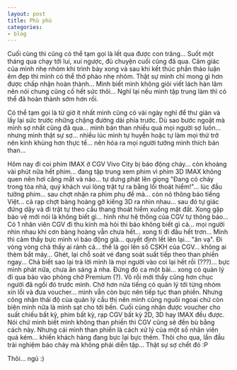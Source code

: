 ```yaml
---
layout: post
title: Phù phù
categories:
- blog
---
```


Cuối cùng thì cũng có thể tạm gọi là lết qua được con trăng... Suốt một tháng qua chạy tới lui, xui ngược, đủ chuyện cuối cũng đã qua. Cảm giác của mình nhẹ nhỏm khi trình bày xong và sau khi kết thúc phần thảo luận êm đẹp thì mình có thể thở phào nhẹ nhỏm. Thật sự mình chỉ mong gì hơn được chấp nhận hoàn thành... Mình biết mình không giỏi viết lách hàn lâm nên nói chung cũng cố hết sức thôi... Nghĩ lại nếu mình tập trung làm thì có thể đã hoàn thành sớm hơn rồi. 

Có thể tạm gọi là từ giờ ít nhất mình cũng có vài ngày nghỉ để thư giản và lấy lại sức trước những chặng đường dài phía trước. Dù sao bước ngoặt mà mình sợ nhất cũng đã qua... mình bán than nhiều quá mọi người sợ luôn... nhưng mình thật sự sợ... nhiều lúc mình tự huyễn hoặc tự làm mọi thứ trở nên kinh khủng hơn thực tế... nên hóa ra mọi người tưởng mình thích bán than...

Hôm nay đi coi phim IMAX ở CGV Vivo City bị báo động cháy... còn khoảng vài phút nữa hết phim... đang tập trung xem phim vì phim 3D IMAX không quen nên hơi căng mắt và não... tự dưng phát lên giọng "Đang có cháy trong tòa nhà, quý khách vui lòng trật tự ra bằng lối thoát hiểm!"... lúc đầu tưởng phim... sau chợt nhận ra phim phụ đề mà... còn nó thông báo tiếng Việt... cả rạp chợt bàng hoàng gỡ kiếng 3D ra nhìn nhau... sau đó tự giác đứng dậy và đi trật tự theo cầu thang thoát hiểm xuống mặt đất. Xong gặp bảo vệ mới nói là không biết gì... hình như hệ thống của CGV tự thông báo... Có 1 nhân viên CGV đi thu kính mà hỏi thì bảo không biết gì cả... mọi người nhìn nhau khi cơn bàng hoàng vẫn chưa hết... xong tí đi đâu hết trơn... Mình thì cảm thấy bực mình vì báo động giả... quyết định lết lên lại... "ăn vạ". Đi vòng vòng chả thấy ai rảnh cả... thế là gọi lên số CSKH của CGV... không ai thèm bắt máy... Ghét, lại chỗ soát vé đang soát suất tiếp theo than phiền ngay... Chả biết sao lại trả lời mình là mọi người vào coi lại hết rồi (???)... bực mình phát nữa, chưa ăn sáng à nha. Đứng đó ca một bài... xong có quản lý đi qua bảo vào phòng chờ Premium (?). Vô rồi mới thấy cũng hơn chục người đã ngồi đó trước mình. Chờ hơn nửa tiếng có quản lý tới từng nhóm xin lỗi và đưa voucher... mình vẫn còn bực nên tiếp tục than phiền. Nhưng công nhận thái độ của quản lý cầu thị nên mình cũng nguôi ngoai chứ còn biện minh nữa là mình sạt cho tới bến. Cuối cùng nhận được voucher cho suất chiếu bất kỳ, phim bất kỳ, rạp CGV bất kỳ 2D, 3D hay IMAX đều được. Nói chứ mình biết mình không than phiền thì CGV cũng sẽ đền bù bằng cách này. Nhưng cái mình than phiền là cách xử lý của một số nhân viên quá kém... khiến khách hàng đang bực lại bực thêm. Thôi cho qua, lần đầu trải nghiệm báo cháy mà không phải diễn tập... Thật sự sợ chết đó :P

Thôi... ngủ :)